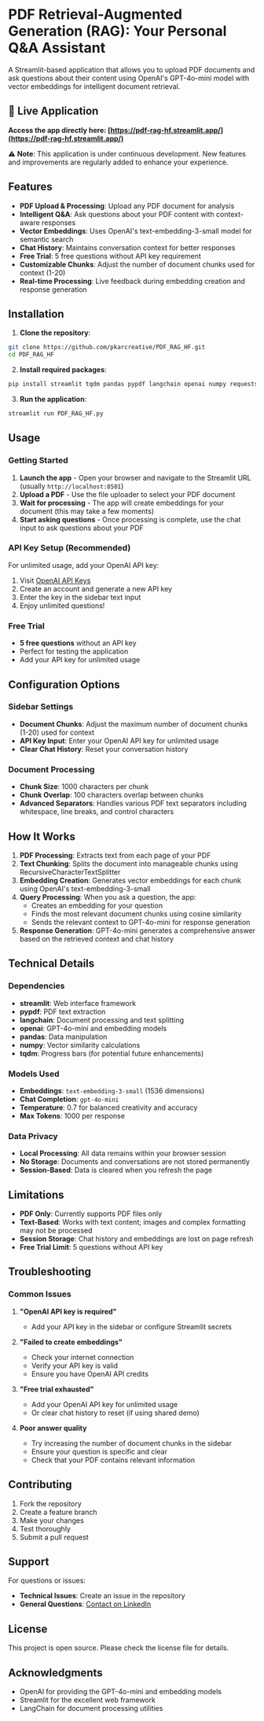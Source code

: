 # PDF Retrieval-Augmented Generation (RAG): Your Personal Q&A Assistant

A Streamlit-based application that allows you to upload PDF documents and ask questions about their content using OpenAI's GPT-4o-mini model with vector embeddings for intelligent document retrieval.

## 🚀 Live Application

**Access the app directly here: [https://pdf-rag-hf.streamlit.app/](https://pdf-rag-hf.streamlit.app/)**

⚠️ **Note**: This application is under continuous development. New features and improvements are regularly added to enhance your experience.

## Features

- **PDF Upload & Processing**: Upload any PDF document for analysis
- **Intelligent Q&A**: Ask questions about your PDF content with context-aware responses
- **Vector Embeddings**: Uses OpenAI's text-embedding-3-small model for semantic search
- **Chat History**: Maintains conversation context for better responses
- **Free Trial**: 5 free questions without API key requirement
- **Customizable Chunks**: Adjust the number of document chunks used for context (1-20)
- **Real-time Processing**: Live feedback during embedding creation and response generation

## Installation

1. **Clone the repository**:
```bash
git clone https://github.com/pkarcreative/PDF_RAG_HF.git
cd PDF_RAG_HF
```

2. **Install required packages**:
```bash
pip install streamlit tqdm pandas pypdf langchain openai numpy requests
```

3. **Run the application**:
```bash
streamlit run PDF_RAG_HF.py
```

## Usage

### Getting Started

1. **Launch the app** - Open your browser and navigate to the Streamlit URL (usually `http://localhost:8501`)
2. **Upload a PDF** - Use the file uploader to select your PDF document
3. **Wait for processing** - The app will create embeddings for your document (this may take a few moments)
4. **Start asking questions** - Once processing is complete, use the chat input to ask questions about your PDF

### API Key Setup (Recommended)

For unlimited usage, add your OpenAI API key:

1. Visit [OpenAI API Keys](https://platform.openai.com/api-keys)
2. Create an account and generate a new API key
3. Enter the key in the sidebar text input
4. Enjoy unlimited questions!

### Free Trial

- **5 free questions** without an API key
- Perfect for testing the application
- Add your API key for unlimited usage

## Configuration Options

### Sidebar Settings

- **Document Chunks**: Adjust the maximum number of document chunks (1-20) used for context
- **API Key Input**: Enter your OpenAI API key for unlimited usage
- **Clear Chat History**: Reset your conversation history

### Document Processing

- **Chunk Size**: 1000 characters per chunk
- **Chunk Overlap**: 100 characters overlap between chunks
- **Advanced Separators**: Handles various PDF text separators including whitespace, line breaks, and control characters

## How It Works

1. **PDF Processing**: Extracts text from each page of your PDF
2. **Text Chunking**: Splits the document into manageable chunks using RecursiveCharacterTextSplitter
3. **Embedding Creation**: Generates vector embeddings for each chunk using OpenAI's text-embedding-3-small
4. **Query Processing**: When you ask a question, the app:
   - Creates an embedding for your question
   - Finds the most relevant document chunks using cosine similarity
   - Sends the relevant context to GPT-4o-mini for response generation
5. **Response Generation**: GPT-4o-mini generates a comprehensive answer based on the retrieved context and chat history

## Technical Details

### Dependencies

- **streamlit**: Web interface framework
- **pypdf**: PDF text extraction
- **langchain**: Document processing and text splitting
- **openai**: GPT-4o-mini and embedding models
- **pandas**: Data manipulation
- **numpy**: Vector similarity calculations
- **tqdm**: Progress bars (for potential future enhancements)

### Models Used

- **Embeddings**: `text-embedding-3-small` (1536 dimensions)
- **Chat Completion**: `gpt-4o-mini`
- **Temperature**: 0.7 for balanced creativity and accuracy
- **Max Tokens**: 1000 per response

### Data Privacy

- **Local Processing**: All data remains within your browser session
- **No Storage**: Documents and conversations are not stored permanently
- **Session-Based**: Data is cleared when you refresh the page

## Limitations

- **PDF Only**: Currently supports PDF files only
- **Text-Based**: Works with text content; images and complex formatting may not be processed
- **Session Storage**: Chat history and embeddings are lost on page refresh
- **Free Trial Limit**: 5 questions without API key

## Troubleshooting

### Common Issues

1. **"OpenAI API key is required"**
   - Add your API key in the sidebar or configure Streamlit secrets

2. **"Failed to create embeddings"**
   - Check your internet connection
   - Verify your API key is valid
   - Ensure you have OpenAI API credits

3. **"Free trial exhausted"**
   - Add your OpenAI API key for unlimited usage
   - Or clear chat history to reset (if using shared demo)

4. **Poor answer quality**
   - Try increasing the number of document chunks in the sidebar
   - Ensure your question is specific and clear
   - Check that your PDF contains relevant information

## Contributing

1. Fork the repository
2. Create a feature branch
3. Make your changes
4. Test thoroughly
5. Submit a pull request

## Support

For questions or issues:
- **Technical Issues**: Create an issue in the repository
- **General Questions**: [Contact on LinkedIn](https://www.linkedin.com/in/priyabrata-karmakar-phd-0806b3a8/)

## License

This project is open source. Please check the license file for details.

## Acknowledgments

- OpenAI for providing the GPT-4o-mini and embedding models
- Streamlit for the excellent web framework
- LangChain for document processing utilities



